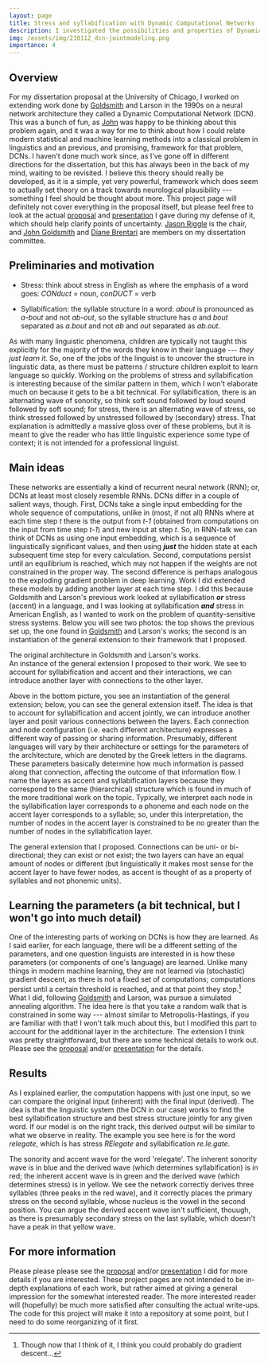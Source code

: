 ```yaml
---
layout: page
title: Stress and syllabification with Dynamic Computational Networks
description: I investigated the possibilities and properties of Dynamic Computational Networks when jointly accounting for stress and syllabification (in English).
img: /assets/img/210112_dcn-jointmodeling.png
importance: 4
---
```


## Overview

For my dissertation proposal at the University of Chicago, I worked on extending work done by [Goldsmith](http://people.cs.uchicago.edu/~jagoldsm/) and Larson in the 1990s on a neural network architecture they called a Dynamic Computational Network (DCN). This was a bunch of fun, as [John](http://people.cs.uchicago.edu/~jagoldsm/) was happy to be thinking about this problem again, and it was a way for me to think about how I could relate modern statistical and machine learning methods into a classical problem in linguistics and an previous, and promising, framework for that problem, DCNs. I haven't done much work since, as I've gone off in different directions for the dissertation, but this has always been in the back of my mind, waiting to be revisited. I believe this theory should really be developed, as it is a simple, yet very powerful, framework which does seem to actually set theory on a track towards neurological plausibility --- something I feel should be thought about more. This project page will definitely not cover everything in the proposal itself, but please feel free to look at the actual <a href= "{{ '/assets/pdf/190609_proposal-final.pdf' | relative_url }}">proposal</a> and <a href= "{{ '/assets/pdf/190609_presentation.pdf' | relative_url }}">presentation</a> I gave during my defense of it, which should help clarify points of uncertainty. [Jason Riggle](https://linguistics.uchicago.edu/jason-riggle) is the chair, and [John Goldsmith](190609_presentation) and [Diane Brentari](https://signlanguagelab.uchicago.edu/) are members on my dissertation committee. 


## Preliminaries and motivation

* Stress: think about stress in English as where the emphasis of a word goes: *CONduct* = noun, *conDUCT* = verb

* Syllabification: the syllable structure in a word: *about* is pronounced as *a-bout* and not *ab-out*, so the syllable structure has *a* and *bout* separated as *a.bout* and not *ab* and *out* separated as *ab.out*.


As with many linguistic phenomena, children are typically not taught this explicitly for the majority of the words they know in their language --- *they just learn it*. So, one of the jobs of the linguist is to uncover the structure in linguistic data, as there must be patterns / structure children exploit to learn language so quickly. Working on the problems of stress and syllabification is interesting because of the similar pattern in them, which I won't elaborate much on because it gets to be a bit technical. For syllabification, there is an alternating wave of sonority, so think soft sound followed by loud sound followed by soft sound; for stress, there is an alternating wave of stress, so think stressed followed by unstressed followed by (secondary) stress. That explanation is admittedly a massive gloss over of these problems, but it is meant to give the reader who has little linguistic experience some type of context; it is not intended for a professional linguist.

## Main ideas

These networks are essentially a kind of recurrent neural network (RNN); or, DCNs at least most closely resemble RNNs. DCNs differ in a couple of salient ways, though. First, DCNs take a single input embedding for the whole sequence of computations, unlike in (most, if not all) RNNs where at each time step *t* there is the output from *t-1* (obtained from computations on the input from time step *t-1*) and new input at step *t*. So, in RNN-talk we can think of DCNs as using one input embedding, which is a sequence of linguistically significant values, and then using ***just*** the hidden state at each subsequent time step for every calculation. Second, computations persist until an equilibrium is reached, which may not happen if the weights are not constrained in the proper way. The second difference is perhaps analogous to the exploding gradient problem in deep learning. Work I did extended these models by adding another layer at each time step. I did this because Goldsmith and Larson's previous work looked at syllabification ***or*** stress (accent) in a language, and I was looking at syllabification ***and*** stress in American English, as I wanted to work on the problem of quantity-sensitive stress systems. Below you will see two photos: the top shows the previous set up, the one found in [Goldsmith](http://people.cs.uchicago.edu/~jagoldsm/) and Larson's works; the second is an instantiation of the general extension to their framework that I proposed.

<div class="row justify-content-md-center">
        <img class="img-fluid rounded z-depth-1" src="{{ '/assets/img/210112_dcn-onelayer.png' | relative_url }}" alt="" title="example image"/>
</div>
<div class="caption">
    The original architecture in Goldsmith and Larson's works.
</div>

<div class="row justify-content-md-center">
        <img class="img-fluid rounded z-depth-1" src="{{ '/assets/img/210112_dcn-twolayer.png' | relative_url }}" alt="" title="example image"/>
</div>
<div class="caption">
    An instance of the general extension I proposed to their work. We see to account for syllabification and accent and their interactions, we can introduce another layer with connections to the other layer.
</div>


Above in the bottom picture, you see an instantiation of the general extension; below, you can see the general extension itself. The idea is that to account for syllabification and accent jointly, we can introduce another layer and posit various connections between the layers. Each connection and node configuration (i.e. each different architecture) expresses a different way of passing or sharing information. Presumably, different languages will vary by their architecture or settings for the parameters of the architecture, which are denoted by the Greek letters in the diagrams. These parameters basically determine how much information is passed along that connection, affecting the outcome of that information flow. I name the layers as accent and syllabification layers because they correspond to the same (hierarchical) structure which is found in much of the more traditional work on the topic. Typically, we interpret each node in the syllabification layer corresponds to a phoneme and each node on the accent layer corresponds to a syllable; so, under this interpretation, the number of nodes in the accent layer is constrained to be no greater than the number of nodes in the syllabification layer.


<div class="row justify-content-lg-center">
        <img class="img-fluid rounded z-depth-1" src="{{ '/assets/img/210112_dcn-jointmodeling.png' | relative_url }}" alt="" title="example image"/>
</div>
<div class="caption">
    The general extension that I proposed. Connections can be uni- or bi-directional; they can exist or not exist; the two layers can have an equal amount of nodes or different (but linguistically it makes most sense for the accent layer to have fewer nodes, as accent is thought of as a property of syllables and not phonemic units).
</div>


## Learning the parameters (a bit technical, but I won't go into much detail)

One of the interesting parts of working on DCNs is how they are learned. As I said earlier, for each language, there will be a different setting of the parameters, and one question linguists are interested in is how these parameters (or components of one's language) are learned. Unlike many things in modern machine learning, they are not learned via (stochastic) gradient descent, as there is not a fixed set of computations; computations persist until a certain threshold is reached, and at that point they stop.[^1] What I did, following [Goldsmith](http://people.cs.uchicago.edu/~jagoldsm/) and Larson, was pursue a simulated annealing algorithm. The idea here is that you take a random walk that is constrained in some way --- almost similar to Metropolis-Hastings, if you are familiar with that! I won't talk much about this, but I modified this part to account for the additional layer in the architecture. The extension I think was pretty straightforward, but there are some technical details to work out. Please see the <a href= "{{ '/assets/pdf/190609_proposal-final.pdf' | relative_url }}">proposal</a> and/or <a href= "{{ '/assets/pdf/190609_presentation.pdf' | relative_url }}">presentation</a> for the details.

[^1]: Though now that I think of it, I think you could probably do gradient descent...


## Results

As I explained earlier, the computation happens with just one input, so we can compare the original input (inherent) with the final input (derived). The idea is that the linguistic system (the DCN in our case) works to find the best syllabification structure and best stress structure jointly for any given word. If our model is on the right track, this derived output will be similar to what we observe in reality. The example you see here is for the word *relegate*, which is has stress *RElegate* and syllabification *re.le.gate*.

<div class="row justify-content-lg-center">
        <img class="img-fluid rounded z-depth-1" src="{{ '/assets/img/210112_dcn-relegate.png' | relative_url }}" alt="" title="example image"/>
</div>
<div class="caption">
    The sonority and accent wave for the word 'relegate'. The inherent sonority wave is in blue and the derived wave (which determines syllabification) is in red; the inherent accent wave is in green and the derived wave (which determines stress) is in yellow. We see the network correctly derives three syllables (three peaks in the red wave), and it correctly places the primary stress on the second syllable, whose nucleus is the vowel in the second position. You can argue the derived accent wave isn't sufficient, thouugh, as there is presumably secondary stress on the last syllable, which doesn't have a peak in that yellow wave. 
</div>


## For more information

Please please please see the <a href= "{{ '/assets/pdf/190609_proposal-final.pdf' | relative_url }}">proposal</a> and/or <a href= "{{ '/assets/pdf/190609_presentation.pdf' | relative_url }}">presentation</a> I did for more details if you are interested. These project pages are not intended to be in-depth explanations of each work, but rather aimed at giving a general impression for the somewhat interested reader. The more interested reader will (hopefully) be much more satisfied after consulting the actual write-ups. The code for this project will make it into a repository at some point, but I need to do some reorganizing of it first.